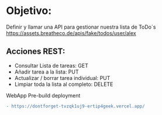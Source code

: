 # Objetivo:

Definir y llamar una API para gestionar nuestra lista de ToDo´s
https://assets.breatheco.de/apis/fake/todos/user/alex

## Acciones REST:
- Consultar Lista de tareas:            GET 
- Añadir tarea a la lista:              PUT
- Actualizar / borrar tarea individual: PUT
- Limpiar toda la lista al completo:    DELETE


WebApp Pre-build deployment
```diff 
- https://dontforget-tvzqk1uj9-ertip4geek.vercel.app/
